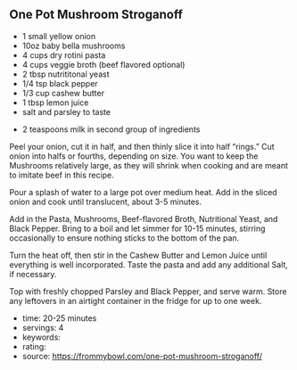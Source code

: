 One Pot Mushroom Stroganoff
-----

- 1 small yellow onion
- 10oz baby bella mushrooms
- 4 cups dry rotini pasta
- 4 cups veggie broth (beef flavored optional)
- 2 tbsp nutrititonal yeast
- 1/4 tsp black pepper
- 1/3 cup cashew butter
- 1 tbsp lemon juice
- salt and parsley to taste
<!-- -->
- 2 teaspoons milk in second group of ingredients

Peel your onion, cut it in half, and then thinly slice it into half “rings.” Cut onion into halfs or fourths, depending on size. You want to keep the Mushrooms relatively large, as they will shrink when cooking and are meant to imitate beef in this recipe.

Pour a splash of water to a large pot over medium heat. Add in the sliced onion and cook until translucent, about 3-5 minutes.

Add in the Pasta, Mushrooms, Beef-flavored Broth, Nutritional Yeast, and Black Pepper. Bring to a boil and let simmer for 10-15 minutes, stirring occasionally to ensure nothing sticks to the bottom of the pan.

Turn the heat off, then stir in the Cashew Butter and Lemon Juice until everything is well incorporated. Taste the pasta and add any additional Salt, if necessary.

Top with freshly chopped Parsley and Black Pepper, and serve warm. Store any leftovers in an airtight container in the fridge for up to one week.

- time: 20-25 minutes
- servings: 4
- keywords:
- rating:
- source: https://frommybowl.com/one-pot-mushroom-stroganoff/

